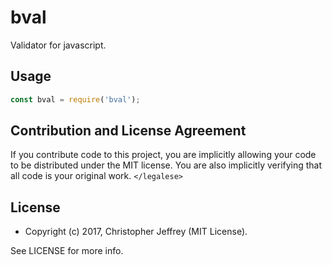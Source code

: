 # bval

Validator for javascript.

## Usage

``` js
const bval = require('bval');
```

## Contribution and License Agreement

If you contribute code to this project, you are implicitly allowing your code
to be distributed under the MIT license. You are also implicitly verifying that
all code is your original work. `</legalese>`

## License

- Copyright (c) 2017, Christopher Jeffrey (MIT License).

See LICENSE for more info.

[gc]: https://en.wikipedia.org/wiki/Golomb_coding
